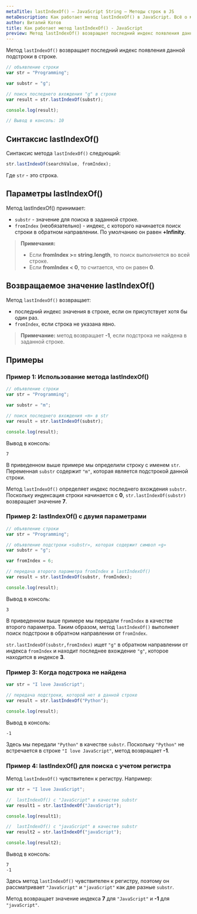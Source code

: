 ```yaml
---
metaTitle: lastIndexOf() – JavaScript String – Методы строк в JS
metaDescription: Как работает метод lastIndexOf() в JavaScript. Всё о методах работы со строками в JavaScript | База знаний PurpleSchool
author: Виталий Котов
title: Как работает метод lastIndexOf() - JavaScript
preview: Метод lastIndexOf() возвращает последний индекс появления данной подстроки в строке...
---
```


Метод `lastIndexOf()` возвращает последний индекс появления данной подстроки в строке.

```javascript
// объявление строки
var str = "Programming";

var substr = "g";

// поиск последнего вхождения "g" в строке
var result = str.lastIndexOf(substr);

console.log(result);

// Вывод в консоль: 10
```

## Синтаксис lastIndexOf()

Синтаксис метода `lastIndexOf()` следующий:

```javascript
str.lastIndexOf(searchValue, fromIndex);
```

Где `str` - это строка.

## Параметры lastIndexOf()

Метод lastIndexOf() принимает:

- `substr` - значение для поиска в заданной строке.
- `fromIndex` (необязательно) - индекс, с которого начинается поиск строки в обратном направлении. По умолчанию он равен **+Infinity**.

> **Примечания:**
>
> - Если **fromIndex >= string.length**, то поиск выполняется во всей строке.
> - Если **fromIndex < 0**, то считается, что он равен **0**.

## Возвращаемое значение lastIndexOf()

Метод `lastIndexOf()` возвращает:

- последний индекс значения в строке, если он присутствует хотя бы один раз.
- `fromIndex`, если строка не указана явно.

> **Примечание:** метод возвращает **-1**, если подстрока не найдена в заданной строке.

## Примеры

### Пример 1: Использование метода lastIndexOf()

```javascript
// объявление строки
var str = "Programming";

var substr = "m";

// поиск последнего вхождения «m» в str
var result = str.lastIndexOf(substr);

console.log(result);
```

Вывод в консоль:

```
7
```

В приведенном выше примере мы определили строку с именем `str`. Переменная `substr` содержит `"m"`, которая является подстрокой данной строки.

Метод `lastIndexOf()` определяет индекс последнего вхождения `substr`. Поскольку индексация строки начинается с **0**, `str.lastIndexOf(substr)` возвращает значение **7**.

### Пример 2: lastIndexOf() с двумя параметрами

```javascript
// объявление строки
var str = "Programming";

// объявление подстроки «substr», которая содержит символ «g»
var substr = "g";

var fromIndex = 6;

// передача второго параметра fromIndex в lastIndexOf()
var result = str.lastIndexOf(substr, fromIndex);

console.log(result);
```

Вывод в консоль:

```
3
```

В приведенном выше примере мы передали `fromIndex` в качестве второго параметра. Таким образом, метод `lastIndexOf()` выполняет поиск подстроки в обратном направлении от `fromIndex`.

`str.lastIndexOf(substr,fromIndex)` ищет `"g"` в обратном направлении от индекса `fromIndex` и находит последнее вхождение `"g"`, которое находится в индексе **3**.

### Пример 3: Когда подстрока не найдена

```javascript
var str = "I love JavaScript";

// передача подстроки, которой нет в данной строке
var result = str.lastIndexOf("Python");

console.log(result);
```

Вывод в консоль:

```
-1
```

Здесь мы передали `"Python"` в качестве `substr`. Поскольку `"Python"` не встречается в строке `"I love JavaScript"`, метод возвращает **-1**.

### Пример 4: lastIndexOf() для поиска с учетом регистра

Метод `lastIndexOf()` чувствителен к регистру. Например:

```javascript
var str = "I love JavaScript";

//  lastIndexOf() с "JavaScript" в качестве substr
var result1 = str.lastIndexOf("JavaScript");

console.log(result1);

//  lastIndexOf() с "javaScript" в качестве substr
var result2 = str.lastIndexOf("javaScript");

console.log(result2);
```

Вывод в консоль:

```
7
-1
```

Здесь метод `lastIndexOf()` чувствителен к регистру, поэтому он рассматривает `"JavaScript"` и `"javaScript"` как две разные `substr`.

Метод возвращает значение индекса **7** для `"JavaScript"` и **-1** для `"javaScript"`.
